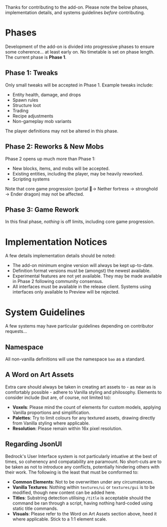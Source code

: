 Thanks for contributing to the add-on. Please note the below phases, implementation details, and systems guidelines *before* contributing.

# Phases
Development of the add-on is divided into progressive phases to ensure some coherence… at least early on. No timetable is set on phase length. The current phase is **Phase 1**.

## Phase 1: Tweaks
Only small tweaks will be accepted in Phase 1. Example tweaks include:

- Entity health, damage, and drops
- Spawn rules
- Structure loot
- Trading
- Recipe adjustments
- Non-gameplay mob variants

The player definitions may not be altered in this phase.

## Phase 2: Reworks & New Mobs
Phase 2 opens up much more than Phase 1:

- New blocks, items, and mobs will be accepted.
- Existing entities, including the player, may be heavily reworked.
- Scripting systems 

Note that core game progression (portal ⃯→ Nether fortress → stronghold → Ender dragon) may not be affected.

## Phase 3: Game Rework
In this final phase, *nothing* is off limits, including core game progression.

# Implementation Notices
A few details implementation details should be noted:

- The add-on minimum engine version will always be kept up-to-date.
- Definition format versions must be (amongst) the newest available.
- Experimental features are not yet available. They may be made available in Phase 2 following community consensus.
- All interfaces must be available in the release client. Systems using interfaces only available to Preview will be rejected.

# System Guidelines
A few systems may have particular guidelines depending on contributor requests…

## Namespace
All non-vanilla definitions will use the namespace `bao` as a standard.

## A Word on Art Assets
Extra care should always be taken in creating art assets to - as near as is comfortably possible - adhere to Vanilla styling and philosophy. Elements to consider include (but are, of course, not limited to):

- **Voxels**: Please mind the count of elements for custom models, applying Vanilla proportions and simplification.
- **Palettes**: Try to limit colours for any textured assets, drawing directly from Vanilla styling where applicable.
- **Resolution**: Please remain within 16x pixel resolution.

## Regarding JsonUI
Bedrock's User Interface system is not particularly intuative at the best of times, so cohenency and compatability are paramount. No short-cuts are to be taken as not to introduce any conflicts, potentially hindering others with their work. The following is the least that must be comformed to:

- **Common Elements**: Not to be overwritten under any circumstances.
- **Vanilla Textures**: Nothing within `textures/ui` or `textures/gui` is to be modified, though new content can be added here.
- **Titles**: Substring detection utilising `/title` is acceptable should the command be ran through a script, having nothing hard-coded using static title commands.
- **Visuals**: Please refer to the Word on Art Assets section above, heed it where applicable. Stick to a 1:1 element scale.